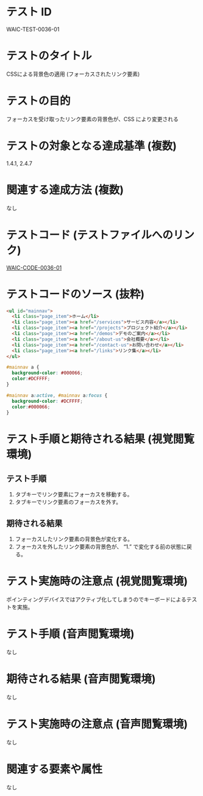 # テスト ID

WAIC-TEST-0036-01

# テストのタイトル

CSSによる背景色の適用 (フォーカスされたリンク要素)

# テストの目的

フォーカスを受け取ったリンク要素の背景色が、CSS により変更される

# テストの対象となる達成基準 (複数)

1.4.1, 2.4.7

# 関連する達成方法 (複数)

なし

# テストコード (テストファイルへのリンク)

[WAIC-CODE-0036-01](https://waic.github.io/as_test/WAIC-CODE/WAIC-CODE-0036-01.html)

# テストコードのソース (抜粋)

```HTML
<ul id="mainnav">
  <li class="page_item">ホーム</li>
  <li class="page_item"><a href="/services">サービス内容</a></li>
  <li class="page_item"><a href="/projects">プロジェクト紹介</a></li>
  <li class="page_item"><a href="/demos">デモのご案内</a></li>
  <li class="page_item"><a href="/about-us">会社概要</a></li>
  <li class="page_item"><a href="/contact-us">お問い合わせ</a></li>
  <li class="page_item"><a href="/links">リンク集</a></li>
</ul>
```

```CSS
#mainnav a {
  background-color: #000066;
  color:#DCFFFF;
}

#mainnav a:active, #mainnav a:focus {
  background-color: #DCFFFF;
  color:#000066;
}
```

# テスト手順と期待される結果 (視覚閲覧環境)

## テスト手順

1. タブキーでリンク要素にフォーカスを移動する。
2. タブキーでリンク要素のフォーカスを外す。

## 期待される結果

1. フォーカスしたリンク要素の背景色が変化する。
2. フォーカスを外したリンク要素の背景色が、 “1.” で変化する前の状態に戻る。

# テスト実施時の注意点 (視覚閲覧環境)

ポインティングデバイスではアクティブ化してしまうのでキーボードによるテストを実施。

# テスト手順 (音声閲覧環境)

なし

# 期待される結果 (音声閲覧環境)

なし

# テスト実施時の注意点 (音声閲覧環境)

なし

# 関連する要素や属性

なし
